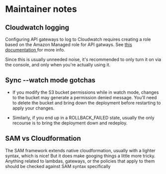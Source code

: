 # Maintainer notes

## Cloudwatch logging

Configuring API gateways to log to Cloudwatch requires creating a role based on the Amazon 
Managed role for API gatways. See [this documentation ](https://aws.amazon.com/premiumsupport/knowledge-center/api-gateway-cloudwatch-logs/) for more info.

Since this is usually unneeded noise, it's recommended to only turn it on via the console,
and only when you're actually using it.

## Sync --watch mode gotchas

- If you modify the S3 bucket permissions while in watch mode, changes to the bucket may generate a permission denied message. You'll need to delete the bucket and bring down the deployment before restarting to apply your changes.

- Similarly, if you end up in a ROLLBACK_FAILED state, usually the only recourse is to bring the deployment down and redeploy.

## SAM vs Cloudformation

The SAM framework extends native cloudformation, usually with a lighter syntax, which is nice! But it does make googing things a little more tricky. Anything related to lambdas, gateways, or the policies that apply to them should be checked against SAM syntax specifically